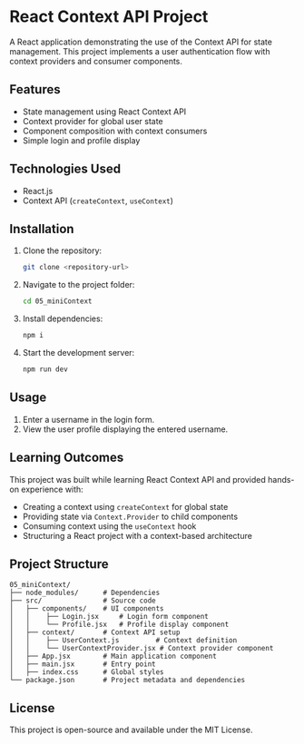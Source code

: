 # React Context API Project

A React application demonstrating the use of the Context API for state management. This project implements a user authentication flow with context providers and consumer components.

## Features
- State management using React Context API
- Context provider for global user state
- Component composition with context consumers
- Simple login and profile display

## Technologies Used
- React.js
- Context API (`createContext`, `useContext`)

## Installation
1. Clone the repository:
   ```sh
   git clone <repository-url>
   ```
2. Navigate to the project folder:
   ```sh
   cd 05_miniContext
   ```
3. Install dependencies:
   ```sh
   npm i
   ```
4. Start the development server:
   ```sh
   npm run dev
   ```

## Usage
1. Enter a username in the login form.
2. View the user profile displaying the entered username.

## Learning Outcomes
This project was built while learning React Context API and provided hands-on experience with:
- Creating a context using `createContext` for global state
- Providing state via `Context.Provider` to child components
- Consuming context using the `useContext` hook
- Structuring a React project with a context-based architecture

## Project Structure
```
05_miniContext/
├── node_modules/      # Dependencies
├── src/               # Source code
│   ├── components/    # UI components
│   │    ├── Login.jsx     # Login form component
│   │    └── Profile.jsx   # Profile display component
│   ├── context/       # Context API setup
│   │    ├── UserContext.js         # Context definition
│   │    └── UserContextProvider.jsx # Context provider component
│   ├── App.jsx        # Main application component
│   ├── main.jsx       # Entry point
│   ├── index.css      # Global styles
└── package.json       # Project metadata and dependencies
```

## License
This project is open-source and available under the MIT License.

